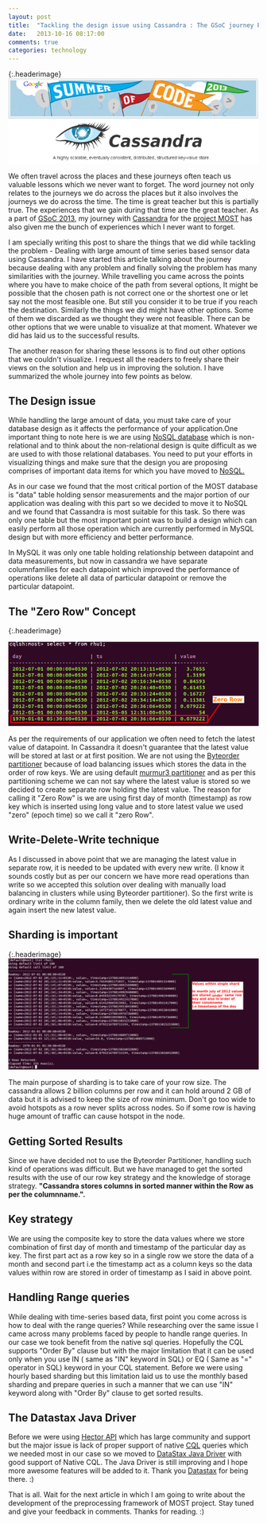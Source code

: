 ```yaml
---
layout: post
title:  "Tackling the design issue using Cassandra : The GSoC journey Part- I"
date:   2013-10-16 08:17:00
comments: true
categories: technology
---
```





{:.headerimage}
![Google Summer Of Code 2013](/assets/img/gsoc-journey.png)


We often travel across the places and these journeys often teach us valuable lessons which we never want to forget. The word journey not only relates to the journeys we do across the places but it also involves the journeys we do across the time. The time is great teacher but this is partially true. The experiences that we gain during that time are the great teacher. As a part of [GSoC 2013](http://www.google-melange.com/gsoc/homepage/google/gsoc2013), my journey with [Cassandra](http://cassandra.apache.org/) for the [project MOST](http://most.bpi.tuwien.ac.at/) has also given me the bunch of experiences which I never want to forget.

I am specially writing this post to share the things that we did while tackling the problem - Dealing with large amount of time series based sensor data using Cassandra. I have started this article talking about the journey because dealing with any problem and finally solving the problem has many similarities with the journey. While travelling you came across the points where you have to make choice of the path from several options, It might be possible that the chosen path is not correct one or the shortest one or let say not the most feasible one. But still you consider it to be true if you reach the destination. Similarly the things we did might have other options. Some of them we discarded as we thought they were not feasible. There can be other options that we were unable to visualize at that moment. Whatever we did has laid us to the successful results.

The another reason for sharing these lessons is to find out other options that we couldn't visualize. I request all the readers to freely share their views on the solution and help us in improving the solution. I have summarized the whole journey into few points as below.


The Design issue
----

While handling the large amount of data, you must take care of your database design as it affects the performance of your application.One important thing to note here is we are using [NoSQL database](http://nosql-database.org/) which is non-relational and to think about the non-relational design is quite difficult as we are used to with those relational databases. You need to put your efforts in visualizing things and make sure that the design you are proposing comprises of important data items for which you have moved to [NoSQL.](http://en.wikipedia.org/wiki/NoSQL)

As in our case we found that the most critical portion of the MOST database is "data" table holding sensor measurements and the major portion of our application was dealing with this part so we decided to move it to NoSQL and we found that Cassandra is most suitable for this task. So there was only one table but the most important point was to build a design which can easily perform all those operation which are currently performed in MySQL design but with more efficiency and better performance.

In MySQL it was only one table holding relationship between datapoint and data measurements, but now in cassandra we have separate columnfamilies for each datapoint which improved the performance of operations like delete all data of particular datapoint or remove the particular datapoint.


The "Zero Row" Concept 
----

{:.headerimage}

![Google Summer Of Code 2013](/assets/img/zerorow.png) 

As per the requirements of our application we often need to fetch the latest value of datapoint. In Cassandra it doesn't guarantee that the latest value will be stored at last or at first position. We are not using the [Byteorder partitioner](http://www.datastax.com/docs/1.1/cluster_architecture/partitioning#byteorderedpartitioner) because of load balancing issues which stores the data in the order of row keys. We are using default [murmur3 partitioner](http://www.datastax.com/documentation/cassandra/1.2/webhelp/cassandra/architecture/architecturePartitionerAbout_c.html) and as per this partitioning scheme we can not say where the latest value is stored so we decided to create separate row holding the latest value. The reason for calling it "Zero Row" is we are using first day of month (timestamp) as row key which is inserted using long value and to store latest value we used "zero" (epoch time) so we call it "zero Row".


Write-Delete-Write technique
----

As I discussed in above point that we are managing the latest value in separate row, it is needed to be updated with every new write. (I know it sounds costly but as per our concern we have more read operations than write so we accepted this solution over dealing with manually load balancing in clusters while using Byteorder partitioner). So the first write is ordinary write in the column family, then we delete the old latest value and again insert the new latest value.



Sharding is important
---- 

{:.headerimage}
![Google Summer Of Code 2013](/assets/img/sharding.png)

The main purpose of sharding is to take care of your row size. The cassandra allows 2 billion columns per row and it can hold around 2 GB of data but it is advised to keep the size of row minimum. Don't go too wide to avoid hotspots as a row never splits across nodes. So if some row is having huge amount of traffic can cause hotspot in the node.



Getting Sorted Results
----

Since we have decided not to use the Byteorder Partitioner, handling such kind of operations was difficult. But we have managed to get the sorted results with the use of our row key strategy and the knowledge of storage strategy. **"Cassandra stores columns in sorted manner within the Row as per the columnname.".**

Key strategy
----

We are using the composite key to store the data values where we store combination of first day of month and timestamp of the particular day as key. The first part act as a row key so in a single row we store the data of a month and second part i.e the timestamp act as a column keys so the data values within row are stored in order of timestamp as I said in above point.

Handling Range queries
----

While dealing with time-series based data, first point you come across is how to deal with the range queries? While researching over the same issue I came across many problems faced by people to handle range queries. In our case we took benefit from the native sql queries. Hopefully the CQL supports "Order By" clause but with the major limitation that it can be used only when you use IN ( same as "IN" keyword in SQL) or EQ ( Same as "=" operator in SQL) keyword in your CQL statement. Before we were using hourly based sharding but this limitation laid us to use the monthly based sharding and prepare queries in such a manner that we can use "IN" keyword along with "Order By" clause to get sorted results.

The Datastax Java Driver
----

Before we were using [Hector API](http://hector-client.github.io/hector/build/html/index.html) which has large community and support but the major issue is lack of proper support of native [CQL](http://cassandra.apache.org/doc/cql3/CQL.html) queries which we needed most in our case so we moved to [DataStax Java Driver](https://github.com/datastax/java-driver) with good support of Native CQL. The Java Driver is still improving and I hope more awesome features will be added to it. Thank you [Datastax](http://www.datastax.com/) for being there. :)

That is all. Wait for the next article in which I am going to write about the development of the preprocessing framework of MOST project. Stay tuned and give your feedback in comments. Thanks for reading. :)